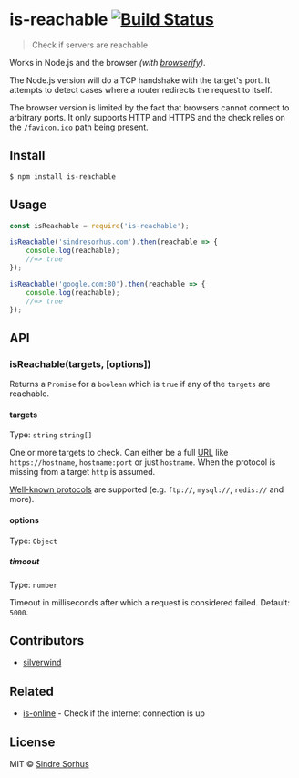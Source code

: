 # is-reachable [![Build Status](https://travis-ci.org/sindresorhus/is-reachable.svg?branch=master)](https://travis-ci.org/sindresorhus/is-reachable)

> Check if servers are reachable

Works in Node.js and the browser *(with [browserify](http://browserify.org))*.

The Node.js version will do a TCP handshake with the target's port. It attempts to detect cases where a router redirects the request to itself.

The browser version is limited by the fact that browsers cannot connect to arbitrary ports. It only supports HTTP and HTTPS and the check relies on the `/favicon.ico` path being present.

## Install

```
$ npm install is-reachable
```


## Usage

```js
const isReachable = require('is-reachable');

isReachable('sindresorhus.com').then(reachable => {
	console.log(reachable);
	//=> true
});

isReachable('google.com:80').then(reachable => {
	console.log(reachable);
	//=> true
});
```


## API

### isReachable(targets, [options])

Returns a `Promise` for a `boolean` which is `true` if any of the `targets` are reachable.

#### targets

Type: `string` `string[]`

One or more targets to check. Can either be a full [URL](https://nodejs.org/api/url.html) like `https://hostname`, `hostname:port` or just `hostname`. When the protocol is missing from a target `http` is assumed.

[Well-known protocols][] are supported (e.g. `ftp://`, `mysql://`, `redis://` and more).

#### options

Type: `Object`

##### timeout

Type: `number`

Timeout in milliseconds after which a request is considered failed. Default: `5000`.


## Contributors

- [silverwind](https://github.com/silverwind)


## Related

- [is-online](https://github.com/sindresorhus/is-online) - Check if the internet connection is up


## License

MIT © [Sindre Sorhus](https://sindresorhus.com)

[Well-known protocols]: http://www.iana.org/assignments/service-names-port-numbers/service-names-port-numbers.xhtml
